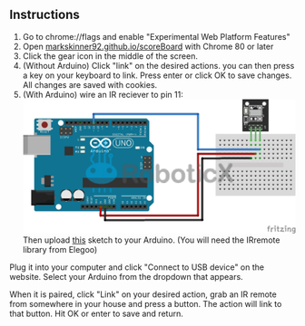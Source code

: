 ## Instructions
1. Go to chrome://flags and enable "Experimental Web Platform Features"
2. Open [markskinner92.github.io/scoreBoard](markskinner92.github.io/scoreBoard) with Chrome 80 or later
3. Click the gear icon in the middle of the screen.
4. (Without Arduino) Click "link" on the desired actions. you can then press a key on your keyboard to link. Press enter or click OK to save changes. All changes are saved with cookies.
5. (With Arduino) wire an IR reciever to pin 11:
![alt text](help.jpg)
Then upload [this](https://github.com/MarkSkinner92/scoreBoard/blob/main/IRreciever/IRreciever.ino) sketch to your Arduino. (You will need the IRremote library from Elegoo)

Plug it into your computer and click "Connect to USB device" on the website. Select your Arduino from the dropdown that appears.

When it is paired, click "Link" on your desired action, grab an IR remote from somewhere in your house and press a button. The action will link to that button. Hit OK or enter to save and return.
